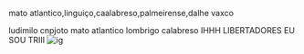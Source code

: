 mato atlantico,linguiço,caalabreso,palmeirense,dalhe vaxco

<!--
**jontex1/jontex1** is a ✨ _special_ ✨ repository because its `README.md` (this file) appears on your GitHub profile.

Here are some ideas to get you started:

- 🔭 I’m currently working on ... RAPHAEL VEIGAAAAAAAAA
- 🌱 I’m currently learning ...TORCIDA QUE CANTA E VIBRA
- 👯 I’m looking to collaborate on ... IHHH LIBERTADORES EU SOU TRIII
- 🤔 I’m looking for help with ...manchA VERDE
- 💬 Ask me about ...palmeiras
- 📫 How to reach me: ...nao zei
- 😄 Pronouns: palmeirense
- ⚡ Fun fact: ...fanatico pelo meu verdao
-->
ludimilo
cnpjoto
mato atlantico
lombrigo
calabreso
 IHHH LIBERTADORES EU SOU TRIII
![ig](![image](https://github.com/jontex1/jontex1/assets/146357061/67cdc220-007b-4989-910f-de58c33c515a)
)
